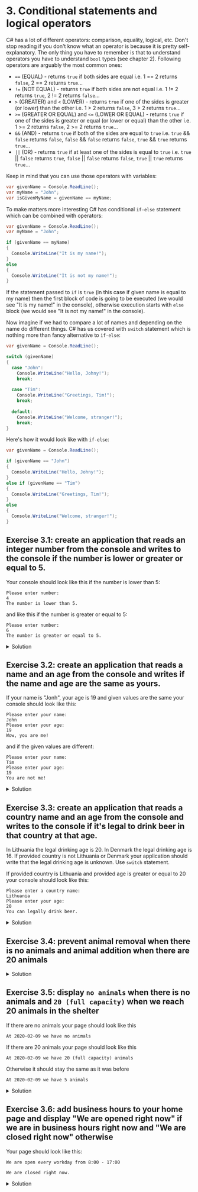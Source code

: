 # 3. Conditional statements and logical operators

C# has a lot of different operators: comparison, equality, logical, etc. Don't stop reading if you don't know what an operator is because it is pretty self-explanatory. The only thing you have to remember is that to understand operators you have to understand `bool` types (see chapter 2). Following operators are arguably the most common ones:
* `==` (EQUAL) - returns  `true` if both sides are equal i.e. 1 == 2 returns `false`, 2 == 2 returns `true`...
* `!=` (NOT EQUAL) - returns  `true` if both sides are not equal i.e. 1 != 2 returns `true`, 2 != 2 returns `false`...
* `>` (GREATER) and `<` (LOWER) - returns  `true` if one of the sides is greater (or lower) than the other i.e. 1 > 2 returns `false`, 3 > 2 returns `true`...
* `>=` (GREATER OR EQUAL) and `<=` (LOWER OR EQUAL) - returns  `true` if one of the sides is greater or equal (or lower or equal) than the other i.e. 1 >= 2 returns `false`, 2 >= 2 returns `true`...
* `&&` (AND) - returns  `true` if both of the sides are equal to `true` i.e. `true` && `false` returns `false`, `false` && `false` returns `false`, `true` && `true` returns `true`...
* `||` (OR) - returns  `true` if at least one of the sides is equal to `true` i.e. `true` || `false` returns `true`, `false` || `false` returns `false`, `true` || `true` returns `true`...

Keep in mind that you can use those operators with variables:
```csharp
var givenName = Console.ReadLine();
var myName = "John";
var isGivenMyName = givenName == myName;
```

To make matters more interesting C# has conditional `if-else` statement which can be combined with operators:
```csharp
var givenName = Console.ReadLine();
var myName = "John";

if (givenName == myName) 
{
  Console.WriteLine("It is my name!");
}
else
{
  Console.WriteLine("It is not my name!");
}
```
If the statement passed to `if` is `true` (in this case if given name is equal to my name) then the first block of code is going to be executed (we would see "It is my name!" in the console), otherwise execution starts with `else` block (we would see "It is not my name!" in the console).

Now imagine if we had to compare a lot of names and depending on the name do different things. C# has us covered with `switch` statement which is nothing more than fancy alternative to `if-else`:
```csharp
var givenName = Console.ReadLine();

switch (givenName)
{
  case "John":
    Console.WriteLine("Hello, Johny!");
    break;
    
  case "Tim":
    Console.WriteLine("Greetings, Tim!");
    break;
    
  default:
    Console.WriteLine("Welcome, stranger!");
    break;
}
```
Here's how it would look like with `if-else`:
```csharp
var givenName = Console.ReadLine();

if (givenName == "John")
{
  Console.WriteLine("Hello, Johny!");
}
else if (givenName == "Tim")
{
  Console.WriteLine("Greetings, Tim!");
}
else
{
  Console.WriteLine("Welcome, stranger!");
}
```

## Exercise 3.1: create an application that reads an integer number from the console and writes to the console if the number is lower or greater or equal to 5.

Your console should look like this if the number is lower than 5:
```
Please enter number:
4
The number is lower than 5.
```
and like this if the number is greater or equal to 5:
```
Please enter number:
6
The number is greater or equal to 5.
```
<details>
<summary>Solution</summary>
<p>
    
### Step 1
Read an integer from the console:
```csharp
static void Main(string[] args)
{
    Console.WriteLine("Please enter number:");
    var number = int.Parse(Console.ReadLine());
}
```
### Step 2
Write `if-else` statement to check if the number is lower or greater or equal to 5:
```csharp
static void Main(string[] args)
{
    Console.WriteLine("Please enter number:");
    var number = int.Parse(Console.ReadLine());
    
    if (number < 5)
        Console.WriteLine("The number is lower than 5.");
    else
        Console.WriteLine("The number is greater or equal to 5.");
}
```
### Step 3
Run the application.

</p>
</details>

## Exercise 3.2: create an application that reads a name and an age from the console and writes if the name and age are the same as yours.

If your name is "Jonh", your age is 19 and given values are the same your console should look like this:
```
Please enter your name:
John
Please enter your age:
19
Wow, you are me!
```
and if the given values are different:
```
Please enter your name:
Tim
Please enter your age:
19
You are not me!
```

<details>
<summary>Solution</summary>
<p>
    
### Step 1
Define your age and name:
```csharp
static void Main(string[] args)
{
    var myName = "John";
    var myAge = 19;
}
```
### Step 2
Read a name and an age from the console:
```csharp
static void Main(string[] args)
{
    var myName = "John";
    var myAge = 19;
    
    Console.WriteLine("Please enter your name:");
    var name = Console.ReadLine();
    
    Console.WriteLine("Please enter your age:");
    var age = int.Parse(Console.ReadLine());
}
```
### Step 3
Write `if-else` statement using `AND` operator to check if provided name and age are the same as yours:
```csharp
static void Main(string[] args)
{
    var myName = "John";
    var myAge = 19;
    
    Console.WriteLine("Please enter your name:");
    var name = Console.ReadLine();
    
    Console.WriteLine("Please enter your age:");
    var age = int.Parse(Console.ReadLine());
    
    if (name == myName && age == myAge)
        Console.WriteLine("Wow, you are me!");
    else
        Console.WriteLine("You are not me!");
}
```
### Step 4
Run the application.

</p>
</details>

## Exercise 3.3: create an application that reads a country name and an age from the console and writes to the console if it's legal to drink beer in that country at that age. 
In Lithuania the legal drinking age is 20. In Denmark the legal drinking age is 16. If provided country is not Lithuania or Denmark your application should write that the legal drinking age is unknown. Use `switch` statement.

If provided country is Lithuania and provided age is greater or equal to 20 your console should look like this:
```
Please enter a country name:
Lithuania
Please enter your age:
20
You can legally drink beer.
```

<details>
<summary>Solution</summary>
<p>
    
### Step 1
Read a country name and an age from the console:
```csharp
static void Main(string[] args)
{
    Console.WriteLine("Please enter a country name:");
    var country = Console.ReadLine();
    
    Console.WriteLine("Please enter your age:");
    var age = int.Parse(Console.ReadLine());
}
```
### Step 2
Write a `switch` statement and combine it with `if-else` to check the legal drinking age:
```csharp
static void Main(string[] args)
{
    Console.WriteLine("Please enter a country name:");
    var country = Console.ReadLine();
    
    Console.WriteLine("Please enter your age:");
    var age = int.Parse(Console.ReadLine());
    
    switch (country)
    {
        case "Lithuania":
            if (age >= 20)
                Console.WriteLine("You can legally drink beer.");
            else
                Console.WriteLine("You can't legally drink beer.");
            break;

        case "Denmark":
            if (age >= 16)
                Console.WriteLine("You can legally drink beer.");
            else
                Console.WriteLine("You can't legally drink beer.");
            break;

        default:
            Console.WriteLine("The legal drinking age is unknown.");
            break;
    }
}
```
### Step 3
Run the application.

</p>
</details>

## Exercise 3.4: prevent animal removal when there is no animals and animal addition when there are 20 animals

<details>
<summary>Solution</summary>

### Step 1

Add constant variable to hold animal capacity.

```csharp
private const int AnimalCapacity = 20;
```

We will use this variable in our comparison.
Constant variables are variables that don't change.

### Step 2

Add `if` statement to `AddAnimal` method.

```csharp
private void AddAnimal()
{
    if (animalCount < AnimalCapacity)
    {
        animalCount++;
    }
}
```

`if` statement is used to execute code inside the code block only if condition is satisfied.

Code block is defined by using curly backets `{***code goes here***}`.

`(animalCount < AnimalCapacity)` is condition. Code inside the `if` block will get executed only if animal count is less than animal capacity.

### Step 3

Add `if` statement to `RemoveAnimal` method.

```csharp
private void RemoveAnimal()
{
    if (animalCount > 0)
    {
        animalCount--;
    }
}
```

Here `(animalCount > 0)` is a condition. Animal count will get decremented only if animal count is more than 0.

### Step 4

Run the application and test if it works as expected. Check if animal count will not exceed 20 and will not drop below 0.

</details>

## Exercise 3.5: display `no animals` when there is no animals and `20 (full capacity)` when we reach 20 animals in the shelter

If there are no animals your page should look like this

`At 2020-02-09 we have no animals`

If there are 20 animals your page should look like this

`At 2020-02-09 we have 20 (full capacity) animals`

Otherwise it should stay the same as it was before

`At 2020-02-09 we have 5 animals`

<details>
<summary>Solution</summary>

### Step 1
Define a method that would return string representation of animal count.

```csharp
private string PrintAnimalCount()
{
    
}
```

This method will return part of the text where number of animals is defined.

```cshtml
<p>At @DateTime.Today.ToShortDateString() we have @PrintAnimalCount() animals.</p>
```

### Step 2
Add if statement to the method and handle the case when there is no animals.

```csharp
private string PrintAnimalCount()
{
    if (animalCount == 0)
    {
        return "no";
    }
}
```

This code will return `no` when animal count is 0.

### Step 3

Add else if part to handle full capacity case.

```csharp
private string PrintAnimalCount()
{
    if (animalCount == 0)
    {
        return "no";
    }
    else if (animalCount == AnimalCapacity)
    {
        return animalCount + " (full capacity)";
    }
}
```

Here we will return animal count with message stating that we are at full capacity when animal count is equal to animal capacity.

### Step 4

Add else part to handle other cases.

```csharp
private string PrintAnimalCount()
{
    if (animalCount == 0)
    {
        return "no";
    }
    else if (animalCount == AnimalCapacity)
    {
        return animalCount + " (full capacity)";
    }
    else
    {
        return animalCount.ToString();
    }
}
```

Here we just return animalCount in string representation.

### Step 5

Run the application and test if it works as expected. Check if text displayed on the screen is correct in all cases.
</details>

## Exercise 3.6: add business hours to your home page and display "We are opened right now" if we are in business hours right now and "We are closed right now" otherwise

Your page should look like this:

`We are open every workday from 8:00 - 17:00`

`We are closed right now.`

<details>
<summary>Solution</summary>

### Step 1

To the text on the `Index.razor` file add this text

```cshtml
<p>We are open every workday from 8:00 - 17:00</p>

<p>We are  right now.</p>
```

`<p></p>` this defines our paragraph. Text that we put inside this will be in a separate paragraph.

Note that we left space empty where `opened` or `closed` should be displayed. We will get back to this in a few steps when we have everything ready.

### Step 2

Add code block to the page. This is the place inside which we will be able to write our code for the logic.

```cshtml
@code {

}
```

We have the same block in our animal registration page. There we've defined the logic for animal addition and removal.

### Step 3

Add method `PrintOpenedClosed` to the code block. This will return us a string `opened` or `closed`.

```cshtml
private string PrintOpenClosed()
{

}
```

### Step 4

First add logic checking the day of week.

```cshtml
private string PrintOpenClosed()
{
    switch(DateTime.Today.DayOfWeek)
    {
        case(DayOfWeek.Monday):
        case(DayOfWeek.Tuesday):
        case(DayOfWeek.Wednesday):
        case(DayOfWeek.Thursday):
        case(DayOfWeek.Friday):
            return "opened";
        default:
            return "closed";
        }
    }
```

Here we use type `DateTime` from it we access `Today` and then `DayOfWeek`.

Then we use swithch statement to split the logic. Return `opened` for Monday, Tuesday, Wednesday, Thursday and Friday. In other cases (Saturday and Sunday) return `closed`.

### Step 5

If it's workday we need to check if we are in business hours.

```cshtml
private string PrintOpenClosed()
{
    switch(DateTime.Today.DayOfWeek)
    {
        case(DayOfWeek.Monday):
        case(DayOfWeek.Tuesday):
        case(DayOfWeek.Wednesday):
        case(DayOfWeek.Thursday):
        case(DayOfWeek.Friday):
            if(DateTime.Now.Hour > 8 && DateTime.Now.Hour < 17)
            {
                return "opened";
            }
            else
            {
                return "closed";
            }
        default:
            return "closed";
    }
}
```

We add if statement to check if we are in business hours. Here `DateTime` type is used. This time we access `Now` because `Today` contains only date without time.

### Step 6

Add call to the `PrintOpenClosed` from the text in our page.

```cshtml
<p>We are @PrintOpenClosed() right now.</p>
```

We use `@` to access our method. `@` helps the computer to understand if we are writing code or just text.

### Step 7

Run and test the application. Play around with the code by changing the conditions a little bit to see if you can get both `opened` and `closed` options.

</details>